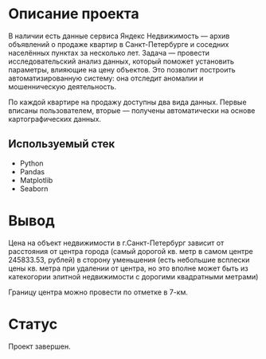 # Описание проекта

В наличии есть данные сервиса Яндекс Недвижимость — архив объявлений о продаже квартир в Санкт-Петербурге и соседних населённых пунктах за несколько лет. Задача — провести исследовательский анализ данных, который поможет установить параметры, влияющие на цену объектов. Это позволит построить автоматизированную систему: она отследит аномалии и мошенническую деятельность.

По каждой квартире на продажу доступны два вида данных. Первые вписаны пользователем, вторые — получены автоматически на основе картографических данных.

## Используемый стек

- Python
- Pandas
- Matplotlib
- Seaborn

# Вывод

Цена на объект недвижимости в г.Санкт-Петербург зависит от расстояния от центра города (самый дорогой кв. метр в самом центре 245833.53, рублей) в сторону уменьшения (есть небольшие всплески цены кв. метра при удалении от центра, но это вполне может быть из катекогории элитной недвижимости с дорогими квадратными метрами)

Границу центра можно провести по отметке в 7-км.

# Статус

Проект завершен.